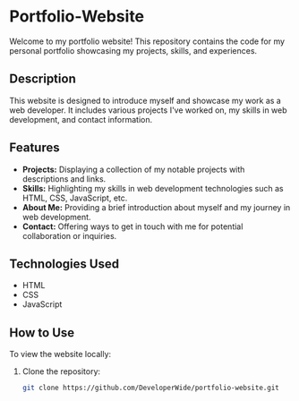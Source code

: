# Portfolio-Website

Welcome to my portfolio website! This repository contains the code for my personal portfolio showcasing my projects, skills, and experiences.

## Description

This website is designed to introduce myself and showcase my work as a web developer. It includes various projects I've worked on, my skills in web development, and contact information.

## Features

- **Projects:** Displaying a collection of my notable projects with descriptions and links.
- **Skills:** Highlighting my skills in web development technologies such as HTML, CSS, JavaScript, etc.
- **About Me:** Providing a brief introduction about myself and my journey in web development.
- **Contact:** Offering ways to get in touch with me for potential collaboration or inquiries.

## Technologies Used

- HTML
- CSS
- JavaScript

## How to Use

To view the website locally:

1. Clone the repository:
   ```bash
   git clone https://github.com/DeveloperWide/portfolio-website.git
